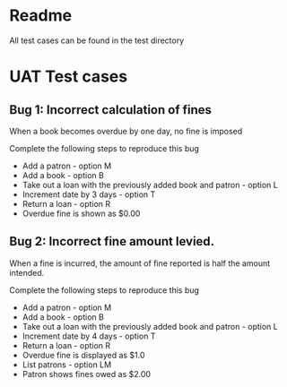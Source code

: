 # Readme

All test cases can be found in the test directory

# UAT Test cases


## Bug 1: Incorrect calculation of fines

When a book becomes overdue by one day, no fine is imposed

Complete the following steps to reproduce this bug

- Add a patron - option M
- Add a book - option B
- Take out a loan with the previously added book and patron - option L
- Increment date by 3 days - option T
- Return a loan - option R
- Overdue fine is shown as $0.00

## Bug 2: Incorrect fine amount levied.

When a fine is incurred, the amount of fine reported is half the amount intended.

Complete the following steps to reproduce this bug

- Add a patron - option M
- Add a book - option B
- Take out a loan with the previously added book and patron - option L
- Increment date by 4 days - option T
- Return a loan - option R
- Overdue fine is displayed as $1.0
- List patrons - option LM
- Patron shows fines owed as $2.00

